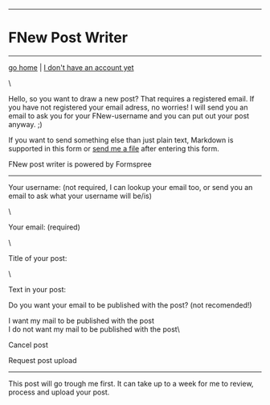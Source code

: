 * * * * *

FNew Post Writer
================

* * * * *

[go home](/) | [I don't have an account yet](/create)

\

Hello, so you want to draw a new post? That requires a registered email.
If you have not registered your email adress, no worries! I will send
you an email to ask you for your FNew-username and you can put out your
post anyway. ;)

If you want to send something else than just plain text, Markdown is
supported in this form or [send me a file](mailto:fnew@email.com) after
entering this form.

FNew post writer is powered by Formspree

* * * * *

Your username: (not required, I can lookup your email too, or send you
an email to ask what your username will be/is)

\

Your email: (required)

\

Title of your post:

\

Text in your post:

Do you want your email to be published with the post? (not recomended!)

I want my mail to be published with the post\
 I do not want my mail to be published with the post\

Cancel post

Request post upload

* * * * *

This post will go trough me first. It can take up to a week for me to
review, process and upload your post.
